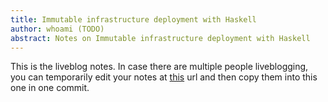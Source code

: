 ```yaml
---
title: Immutable infrastructure deployment with Haskell
author: whoami (TODO)
abstract: Notes on Immutable infrastructure deployment with Haskell
---
```


This is the liveblog notes.  In case there are multiple
people liveblogging, you can temporarily edit your notes
at [this](immutable-infrastruc/template.md) url and then copy them into this one in one
commit.
